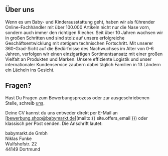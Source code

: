 ## Über uns

Wenn es um Baby- und Kinderausstattung geht, haben wir als führender Online-Fachhändler mit über 100.000 Artikeln nicht nur die Nase vorn, sondern auch immer den richtigen Riecher. Seit über 10 Jahren wachsen wir in großen Schritten und sind stolz auf unsere erfolgreiche Geschäftsentwicklung mit stetigem technischen Fortschritt. Mit unserer 360-Grad-Sicht auf die Bedürfnisse des Nachwuchses im Alter von 0-6 Jahren, verfolgen wir einen einzigartigen Sortimentsansatz mit einer großen Vielfalt an Produkten und Marken. Unsere effiziente Logistik und unser internationaler Kundenservice zaubern dabei täglich Familien in 13 Ländern ein Lächeln ins Gesicht. 

## Fragen?

Hast Du Fragen zum Bewerbungsprozess oder zur ausgeschriebenen Stelle, schreib [uns](mailto:funke@babymarkt.de).

Deine CV kannst du uns entweder direkt per E-Mail an [bewerbung.shop@babymarkt.de](mailto:{{ site.offers_email }}) 
oder klassisch per Post senden. Die Anschrift lautet: 

babymarkt.de Gmbh<br>
Niklas Funke<br>
Wulfshofstr. 22<br>
44149 Dortmund